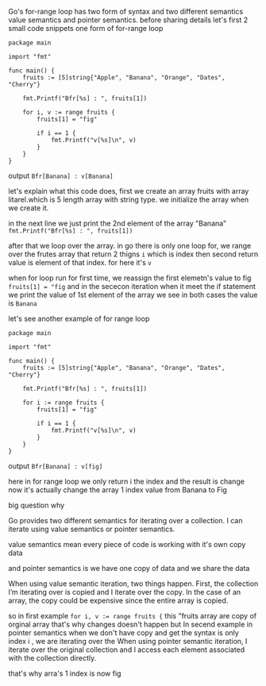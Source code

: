 Go's for-range loop has two form of syntax and two different semantics 
value semantics and pointer semantics. before sharing details let's first 2 small code snippets 
one form of for-range loop 

```
package main

import "fmt"

func main() {
	fruits := [5]string{"Apple", "Banana", "Orange", "Dates", "Cherry"}

	fmt.Printf("Bfr[%s] : ", fruits[1])

	for i, v := range fruits {
		fruits[1] = "fig"

		if i == 1 {
			fmt.Printf("v[%s]\n", v)
		}
	}
}
```

output
`Bfr[Banana] : v[Banana]`

let's explain what this code does,
first we create an array fruits with array litarel.which is 5 length array with string type. we initialize the array when we create it.

in the next line we just print the 2nd element of the array "Banana"
`fmt.Printf("Bfr[%s] : ", fruits[1])`

after that we loop over the array.
in go there is only one loop for, we range over the frutes array that return 2 thigns `i` which is index then second return value is element of that index. for here it's `v` 

when for loop run for first time, we reassign the first elemetn's value to fig 
`fruits[1] = "fig`  and in the sececon iteration when it meet the if statement we print the value of 1st element of the array 
we see in both cases the value is  `Banana`


let's see another example of for range loop 

```
package main

import "fmt"

func main() {
	fruits := [5]string{"Apple", "Banana", "Orange", "Dates", "Cherry"}

	fmt.Printf("Bfr[%s] : ", fruits[1])

	for i := range fruits {
		fruits[1] = "fig"

		if i == 1 {
			fmt.Printf("v[%s]\n", v)
		}
	}
}
```

output
`Bfr[Banana] : v[fig]`

here in for range loop we only return i the index and the result is change now it's actually change the array 1 index value from Banana to Fig 

big question why 

Go provides two different semantics for iterating over a collection. I can iterate using value semantics or pointer semantics.

value semantics mean every piece of code is working with it's own copy data 

and pointer semantics is we have one copy of data and we share the data 


When using value semantic iteration, two things happen. First, the collection I’m iterating over is copied and I iterate over the copy. In the case of an array, the copy could be expensive since the entire array is copied. 

so in first example 
`for i, v := range fruits {`
this "fruits array are copy of orginal array that's why changes doesn't happen but 
In secend example in pointer semantics  when we don't have copy and get the syntax is only index i , we are iterating over the When using pointer semantic iteration, I iterate over the original collection and I access each element associated with the collection directly.

that's why arra's 1 index is now fig 





